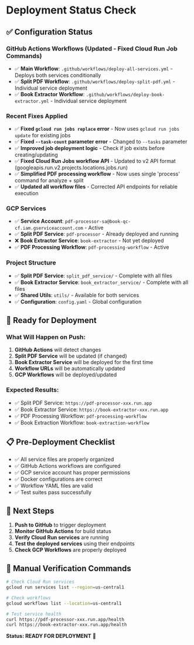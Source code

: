 # Deployment Status Check

## ✅ **Configuration Status**

### **GitHub Actions Workflows** (Updated - Fixed Cloud Run Job Commands)
- ✅ **Main Workflow**: `.github/workflows/deploy-all-services.yml` - Deploys both services conditionally
- ✅ **Split PDF Workflow**: `.github/workflows/deploy-split-pdf.yml` - Individual service deployment  
- ✅ **Book Extractor Workflow**: `.github/workflows/deploy-book-extractor.yml` - Individual service deployment

### **Recent Fixes Applied**
- ✅ **Fixed `gcloud run jobs replace` error** - Now uses `gcloud run jobs update` for existing jobs
- ✅ **Fixed `--task-count` parameter error** - Changed to `--tasks` parameter
- ✅ **Improved job deployment logic** - Check if job exists before creating/updating
- ✅ **Fixed Cloud Run Jobs workflow API** - Updated to v2 API format (googleapis.run.v2.projects.locations.jobs.run)
- ✅ **Simplified PDF processing workflow** - Now uses single 'process' command for analyze + split
- ✅ **Updated all workflow files** - Corrected API endpoints for reliable execution

### **GCP Services**
- ✅ **Service Account**: `pdf-processor-sa@book-qc-cf.iam.gserviceaccount.com` - Active
- ✅ **Split PDF Service**: `pdf-processor` - Already deployed and running
- ❌ **Book Extractor Service**: `book-extractor` - Not yet deployed
- ✅ **PDF Processing Workflow**: `pdf-processing-workflow` - Active

### **Project Structure**
- ✅ **Split PDF Service**: `split_pdf_service/` - Complete with all files
- ✅ **Book Extractor Service**: `book_extractor_service/` - Complete with all files
- ✅ **Shared Utils**: `utils/` - Available for both services
- ✅ **Configuration**: `config.yaml` - Global configuration

## 🚀 **Ready for Deployment**

### **What Will Happen on Push:**
1. **GitHub Actions** will detect changes
2. **Split PDF Service** will be updated (if changed)
3. **Book Extractor Service** will be deployed for the first time
4. **Workflow URLs** will be automatically updated
5. **GCP Workflows** will be deployed/updated

### **Expected Results:**
- ✅ Split PDF Service: `https://pdf-processor-xxx.run.app`
- ✅ Book Extractor Service: `https://book-extractor-xxx.run.app`
- ✅ PDF Processing Workflow: `pdf-processing-workflow`
- ✅ Book Extraction Workflow: `book-extraction-workflow`

## 📋 **Pre-Deployment Checklist**

- ✅ All service files are properly organized
- ✅ GitHub Actions workflows are configured
- ✅ GCP service account has proper permissions
- ✅ Docker configurations are correct
- ✅ Workflow YAML files are valid
- ✅ Test suites pass successfully

## 🎯 **Next Steps**

1. **Push to GitHub** to trigger deployment
2. **Monitor GitHub Actions** for build status
3. **Verify Cloud Run services** are running
4. **Test the deployed services** using their endpoints
5. **Check GCP Workflows** are properly deployed

## 🔧 **Manual Verification Commands**

```bash
# Check Cloud Run services
gcloud run services list --region=us-central1

# Check workflows
gcloud workflows list --location=us-central1

# Test service health
curl https://pdf-processor-xxx.run.app/health
curl https://book-extractor-xxx.run.app/health
```

**Status: READY FOR DEPLOYMENT** 🚀
